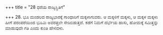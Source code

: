 +++
title = "28 ಧರೆಯ ರಾಜ್ಯಸ್ಥಿತಿಗೆ"

+++
28. ಭೂ ಮಂಡಲದ ರಾಜ್ಯಭಾರಕ್ಕೆ ಗಾಂಧಾರಿಗೆ ಮಕ್ಕಳಾಗುವರು. ಆ ಮಕ್ಕಳಿಗೆ ಮಕ್ಕಳು, ಆ ಮಕ್ಕಳ ಮಕ್ಕಳು ಹೀಗೆ ಪರಂಪರೆಯಿಂದ ಭೂಮಿ ಅವರತ್ತಲೇ ಸೇರಿಬಿಡುತ್ತದೆ. ಕಡೆಗೆ ನಿಮಗೆ ದರ್ಭೆಯ ಹಾಸು, ಹೋಮಕ್ಕೆ ಸಮಿತ್ತನ್ನು ಮಾಡುವುದೇ ಗತಿ ಎಂದು ಕುಂತಿ ಹೇಳಿದಳು.